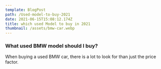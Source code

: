 ```yaml
---
template: BlogPost
path: /Used-model-to-buy-2021
date: 2021-06-15T15:08:12.174Z
title: which used Model to buy in 2021
thumbnail: /assets/bmw-car.webp
---
```


### What used BMW model should I buy?

When buying a used BMW car, there is a lot to look for than just the price factor.